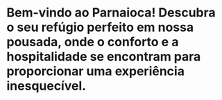 # Bem-vindo ao Parnaioca! Descubra o seu refúgio perfeito em nossa pousada, onde o conforto e a hospitalidade se encontram para proporcionar uma experiência inesquecível.